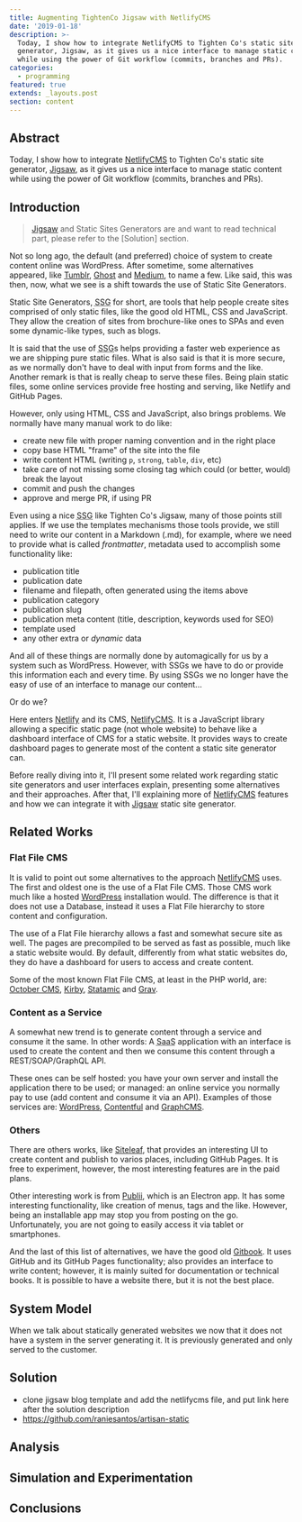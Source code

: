 ```yaml
---
title: Augmenting TightenCo Jigsaw with NetlifyCMS
date: '2019-01-18'
description: >-
  Today, I show how to integrate NetlifyCMS to Tighten Co's static site
  generator, Jigsaw, as it gives us a nice interface to manage static content
  while using the power of Git workflow (commits, branches and PRs).
categories:
  - programming
featured: true
extends: _layouts.post
section: content
---
```

## Abstract

Today, I show how to integrate [NetlifyCMS] to Tighten Co's static site generator, [Jigsaw], as it gives us a nice interface to manage static content while using the power of Git workflow (commits, branches and PRs).

## Introduction

> [Jigsaw] and Static Sites Generators are and want to read technical part, please refer to the [Solution] section.

Not so long ago, the default (and preferred) choice of system to create content online was WordPress. After sometime, some alternatives appeared, like [Tumblr], [Ghost] and [Medium], to name a few. Like said, this was then, now, what we see is a shift towards the use of Static Site Generators.

Static Site Generators, <abbr title="Static Site Generator">SSG</abbr> for short, are tools that help people create sites comprised of only static files, like the good old HTML, CSS and JavaScript. They allow the creation of sites from brochure-like ones to SPAs and even some dynamic-like types, such as blogs.

It is said that the use of <abbr title="Static Site Generator">SSG</abbr>s helps providing a faster web experience as we are shipping pure static files. What is also said is that it is more secure, as we normally don't have to deal with input from forms and the like. Another remark is that is really cheap to serve these files. Being plain static files, some online services provide free hosting and serving, like Netlify and GitHub Pages.

However, only using HTML, CSS and JavaScript, also brings problems. We normally have many manual work to do like:

* create new file with proper naming convention and in the right place
* copy base HTML "frame" of the site into the file
* write content HTML (writing `p`, `strong`, `table`, `div`, etc)
* take care of not missing some closing tag which could (or better, would) break the layout
* commit and push the changes
* approve and merge PR, if using PR

Even using a nice <abbr title="Static Site Generator">SSG</abbr> like Tighten Co's Jigsaw, many of those points still applies. If we use the templates mechanisms those tools provide, we still need to write our content in a Markdown (.md), for example, where we need to provide what is called _frontmatter_, metadata used to accomplish some functionality like:

* publication title
* publication date
* filename and filepath, often generated using the items above
* publication category
* publication slug
* publication meta content (title, description, keywords used for SEO)
* template used
* any other extra or _dynamic_ data

And all of these things are normally done by automagically for us by a system such as WordPress. However, with SSGs we have to do or provide this information each and every time. By using SSGs we no longer have the easy of use of an interface to manage our content... 

Or do we?

Here enters [Netlify] and its CMS, [NetlifyCMS]. It is a JavaScript library allowing a specific static page (not whole website) to behave like a dashboard interface of CMS for a static website. It provides ways to create dashboard pages to generate most of the content a static site generator can.

Before really diving into it, I'll present some related work regarding static site generators and user interfaces explain, presenting some alternatives and their approaches. After that, I'll explaining more of [NetlifyCMS] features and how we can integrate it with [Jigsaw] static site generator.

## Related Works

### Flat File CMS

It is valid to point out some alternatives to the approach [NetlifyCMS] uses. The first and oldest one is the use of a Flat File CMS. Those CMS work much like a hosted [WordPress] installation would. The difference is that it does not use a Database, instead it uses a Flat File hierarchy to store content and configuration.

The use of a Flat File hierarchy allows a fast and somewhat secure site as well. The pages are precompiled to be served as fast as possible, much like a static website would. By default, differently from what static websites do, they do have a dashboard for users to access and create content.

Some of the most known Flat File CMS, at least in the PHP world, are: [October CMS], [Kirby], [Statamic] and [Grav].

### Content as a Service

A somewhat new trend is to generate content through a service and consume it the same. In other words: A <abbr title="Software as a Service">SaaS</abbr> application with an interface is used to create the content and then we consume this content through a REST/SOAP/GraphQL API.

These ones can be self hosted: you have your own server and install the application there to be used; or managed: an online service you normally pay to use (add content and consume it via an API). Examples of those services are: [WordPress], [Contentful] and [GraphCMS].

### Others

There are others works, like [Siteleaf], that provides an interesting UI to create content and publish to varios places, including GitHub Pages. It is free to experiment, however, the most interesting features are in the paid plans.

Other interesting work is from [Publii], which is an Electron app. It has some interesting functionality, like creation of menus, tags and the like. However, being an installable app may stop you from posting on the go. Unfortunately, you are not going to easily access it via tablet or smartphones.

And the last of this list of alternatives, we have the good old [Gitbook]. It uses GitHub and its GitHub Pages functionality; also provides an interface to write content; however, it is mainly suited for documentation or technical books. It is possible to have a website there, but it is not the best place.

## System Model

When we talk about statically generated websites we now that it does not have a system in the server generating it. It is previously generated and only served to the customer.



## Solution

* clone jigsaw blog template and add the netlifycms file, and put link here after the solution description
* https://github.com/raniesantos/artisan-static

## Analysis

## Simulation and Experimentation

## Conclusions

[Gitbook]: https://www.gitbook.com/
[Publii]: https://getpublii.com/
[Siteleaf]: https://www.siteleaf.com/
[WordPress]: https://wordpress.org/
[Contentful]: https://www.contentful.com/
[GraphCMS]: https://graphcms.com/
[NetlifyCMS]: https://www.netlifycms.org/
[Netlify]: https://www.netlify.com/
[Jigsaw]: http://jigsaw.tighten.co/
[Tumblr]: https://www.tumblr.com/
[Ghost]: https://ghost.org/
[Medium]: https://medium.com/
[Kirby]: https://getkirby.com/
[Statamic]: https://statamic.com/
[Grav]: https://getgrav.org/
[October CMS]: https://octobercms.com/

